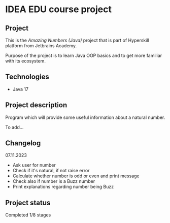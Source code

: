 # IDEA EDU course project

## Project
This is the *Amazing Numbers (Java)* project that is part of Hyperskill platform from Jetbrains Academy.

Purpose of the project is to learn Java OOP basics and to get more familiar with its ecosystem.

## Technologies

- Java 17

## Project description
Program which will provide some useful information about a natural number.

To add...

## Changelog
07.11.2023
- Ask user for number
- Check if it's natural, if not raise error
- Calculate whether number is odd or even and print message
- Check also if number is a Buzz number
- Print explanations regarding number being Buzz

## Project status

Completed 1/8 stages